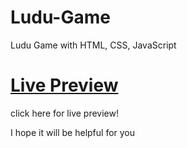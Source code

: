 # Ludu-Game
Ludu Game with HTML, CSS, JavaScript

# [Live Preview](https://taheirahmedashraf.github.io/Ludu-Game/)
click here for live preview!

I hope it will be helpful for you
